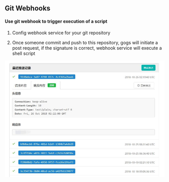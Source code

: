 
## Git Webhooks 

#### Use git webhook to trigger execution of a script

1. Config webhook service for your git repository

2. Once someone commit and push to this repository, gogs will initiate a post request, if the signature is correct, webhook service will execute a shell script

![](/img/1.jpg)